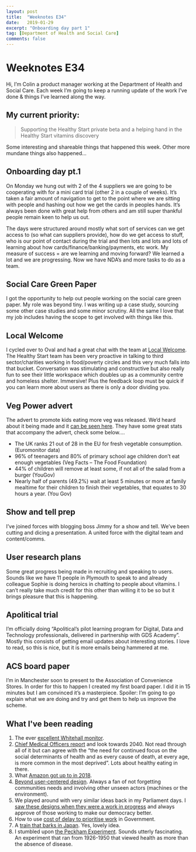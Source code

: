 ```yaml
---
layout: post
title:  "Weeknotes E34"
date:   2019-01-29
excerpt: "Onboarding day part 1"
tag: [Department of Health and Social Care]
comments: false
---
```


# Weeknotes E34
Hi, I’m Colin a product manager working at the Department of Health and Social Care. Each week I’m going to keep a running update of the work I’ve done & things I’ve learned along the way.

## My current priority:
> Supporting the Healthy Start private beta and a helping hand in the Healthy Start vitamins discovery

Some interesting and shareable things that happened this week. Other more mundane things also happened…

## Onboarding day pt.1
On Monday we hung out with 2 of the 4 suppliers we are going to be cooperating with for a mini card trial (other 2 in a couple of weeks). It’s taken a fair amount of navigation to get to the point where we are sitting with people and hashing out how we get the cards in peoples hands. It’s always been done with great help from others and am still super thankful people remain keen to help us out.

The days were structured around mostly what sort of services can we get access to (so what can suppliers provide), how do we get access to stuff, who is our point of contact during the trial and then lots and lots and lots of learning about how cards/finance/banking/payments, etc work.
My measure of success = are we learning and moving forward? We learned a lot and we are progressing.
Now we have NDA’s and more tasks to do as a team.

## Social Care Green Paper
I got the opportunity to help out people working on the social care green paper. My role was beyond tiny. I was writing up a case study, sourcing some other case studies and some minor scrutiny. All the same I love that my job includes having the scope to get involved with things like this.

## Local Welcome
I cycled over to Oval and had a great chat with the team at [Local Welcome](http://localwelcome.org/). The Healthy Start team has been very proactive in talking to third sector/charities working in food/poverty circles and this very much falls into that bucket. Conversation was stimulating and constructive but also really fun to see their little workspace which doubles up as a community centre and homeless shelter. Immersive! Plus the feedback loop must be quick if you can learn more about users as there is only a door dividing you. 

## Veg Power advert
The advert to promote kids eating more veg was released. We’d heard about it being made and it [can be seen here](https://www.itv.com/presscentre/press-releases/exciting-brave-new-campaign-get-kids-eat-veg-eat-them-defeat-them). They have some great stats that accompany the advert, check some below....
- The UK ranks 21 out of 28 in the EU for fresh vegetable consumption. (Euromonitor data)
- 96% of teenagers and 80% of primary school age children don’t eat enough vegetables (Veg Facts – The Food Foundation)
- 44% of children will remove at least some, if not all of the salad from a burger (YouGov)
- Nearly half of parents (49.2%) wait at least 5 minutes or more at family mealtime for their children to finish their vegetables, that equates to 30 hours a year. (You Gov)

## Show and tell prep
I’ve joined forces with blogging boss Jimmy for a show and tell. We’ve been cutting and dicing a presentation. A united force with the digital team and content/comms.

## User research plans
Some great progress being made in recruiting and speaking to users. Sounds like we have 11 people in Plymouth to speak to and already colleague Sophie is doing heroics in chatting to people about vitamins. I can’t really take much credit for this other than willing it to be so but it brings pleasure that this is happening.

## Apolitical trial
I’m officially doing “Apolitical’s pilot learning program for Digital, Data and Technology professionals, delivered in partnership with GDS Academy”. Mostly this consists of getting email updates about interesting stories. I love to read, so this is nice, but it is more emails being hammered at me.

## ACS board paper
I’m in Manchester soon to present to the Association of Convenience Stores. In order for this to happen I created my first board paper. I did it in 15 minutes but I am convinced it’s a masterpiece.
Spoiler: I’m going to go explain what we are doing and try and get them to help us improve the scheme.

## What I've been reading
1.  The ever [excellent Whitehall monitor](https://www.instituteforgovernment.org.uk/publication/whitehall-monitor-2019/civil-service). 
2. [Chief Medical Officers report](https://assets.publishing.service.gov.uk/government/uploads/system/uploads/attachment_data/file/767549/Annual_report_of_the_Chief_Medical_Officer_2018_-_health_2040_-_better_health_within_reach.pdf) and look towards 2040. Not read through all of it but can agree with the “the need for continued focus on the social determinants of health and as every cause of death, at every age, is more common in the most deprived”. Lots about healthy eating in there.
3. What [Amazon got up to in 2018](https://www.vox.com/the-goods/2018/12/13/18136695/amazon-year-growth-alexa-web-services-kids-tech).
4. [Beyond user-centered design](https://medium.com/@cassierobinson/beyond-human-centred-design-to-501a994f3123). Always a fan of not forgetting communities needs and involving other unseen actors (machines or the environment). 
5. We played around with very similar ideas back in my Parliament days. I [saw these designs when they were a work in progress](https://www.mysociety.org/2018/12/13/making-votes-easier-to-understand/) and always approve of those working to make our democracy better.
6. How to use [cost of delay to prioritise work](http://alaniswright.com/blog/how-government-digital-teams-can-use-cost-of-delay-to-prioritize-work/) in Government.
7. A [train that barks in Japan](http://www.asahi.com/ajw/articles/AJ201801170001.html). Yes, lovely idea.
8. I stumbled upon [the Peckham Experiment](http://thephf.org/peckhamexperiment). Sounds utterly fascinating. An experiment that ran from 1926-1950 that viewed health as more than the absence of disease.
